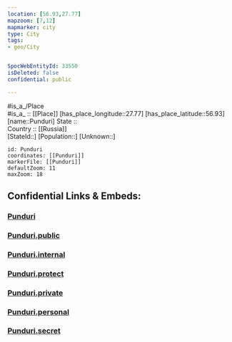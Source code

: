 ```yaml
---
location: [56.93,27.77] 
mapzoom: [7,12] 
mapmarker: city 
type: City
tags:
- geo/City


SpocWebEntityId: 33550
isDeleted: false
confidential: public

---
```

#is_a_/Place  
#is_a_ :: [[Place]] 
[has_place_longitude::27.77] 
[has_place_latitude::56.93] 
[name::Punduri] 
State ::  
Country :: [[Russia]]  
[StateId::] 
[Population::] 
[Unknown::] 


```leaflet
id: Punduri
coordinates: [[Punduri]] 
markerFile: [[Punduri]] 
defaultZoom: 11 
maxZoom: 18
```


## Confidential Links & Embeds: 

### [Punduri](/_Standards/Earth/Continent/Europe/Europe~East/Russia/Russia~NorthWest/Pskov_Oblast/City/Punduri.md) 

### [Punduri.public](/_public/Earth/Continent/Europe/Europe~East/Russia/Russia~NorthWest/Pskov_Oblast/City/Punduri.public.md) 

### [Punduri.internal](/_internal/Earth/Continent/Europe/Europe~East/Russia/Russia~NorthWest/Pskov_Oblast/City/Punduri.internal.md) 

### [Punduri.protect](/_protect/Earth/Continent/Europe/Europe~East/Russia/Russia~NorthWest/Pskov_Oblast/City/Punduri.protect.md) 

### [Punduri.private](/_private/Earth/Continent/Europe/Europe~East/Russia/Russia~NorthWest/Pskov_Oblast/City/Punduri.private.md) 

### [Punduri.personal](/_personal/Earth/Continent/Europe/Europe~East/Russia/Russia~NorthWest/Pskov_Oblast/City/Punduri.personal.md) 

### [Punduri.secret](/_secret/Earth/Continent/Europe/Europe~East/Russia/Russia~NorthWest/Pskov_Oblast/City/Punduri.secret.md)

